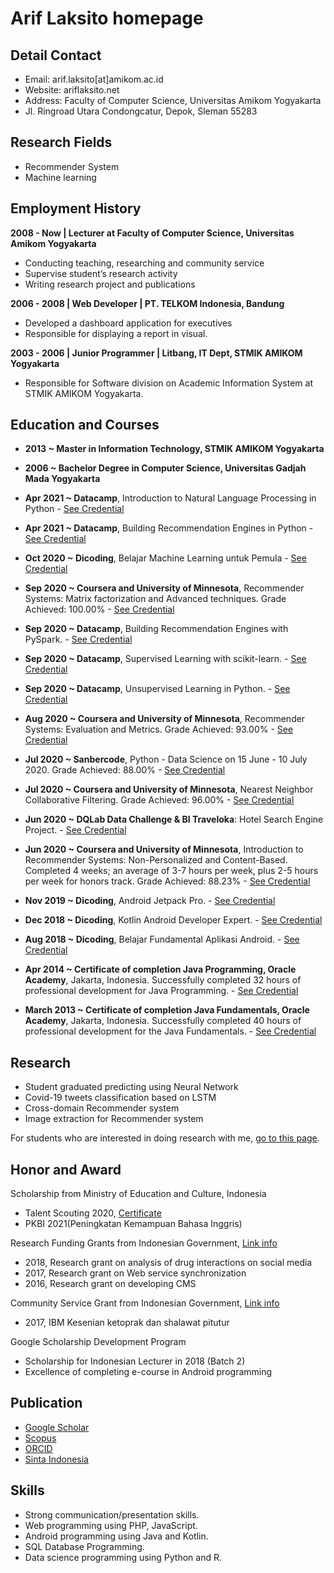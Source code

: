 # Arif Laksito homepage

## Detail Contact

- Email: arif.laksito[at]amikom.ac.id
- Website: ariflaksito.net
- Address: Faculty of Computer Science, Universitas Amikom Yogyakarta
- Jl. Ringroad Utara Condongcatur, Depok, Sleman 55283

## Research Fields
- Recommender System
- Machine learning

## Employment History
**2008 - Now | Lecturer at Faculty of Computer Science, Universitas Amikom Yogyakarta**
- Conducting teaching, researching and community service
- Supervise student’s research activity
- Writing research project and publications

**2006 - 2008 | Web Developer | PT. TELKOM Indonesia, Bandung**
- Developed a dashboard application for executives
- Responsible for displaying a report in visual.

**2003 - 2006 | Junior Programmer | Litbang, IT Dept, STMIK AMIKOM Yogyakarta**
- Responsible for Software division on Academic Information System at STMIK AMIKOM Yogyakarta.

## Education and Courses
- **2013 ~ Master in Information Technology, STMIK AMIKOM Yogyakarta**
- **2006 ~ Bachelor Degree in Computer Science, Universitas Gadjah Mada Yogyakarta**

- **Apr 2021 ~ Datacamp**, Introduction to Natural Language Processing in Python - [See Credential](https://www.datacamp.com/statement-of-accomplishment/course/923c9e6b1366e4e1de3715b7737975aa994b252b)
- **Apr 2021 ~ Datacamp**, Building Recommendation Engines in Python - [See Credential](https://www.datacamp.com/statement-of-accomplishment/course/ecaf48b52f1f9449341a6b9593637b70a540a3a2)
- **Oct 2020 ~ Dicoding**, Belajar Machine Learning untuk Pemula - [See Credential](https://www.dicoding.com/certificates/JMZVM236OZN9)
- **Sep 2020 ~ Coursera and University of Minnesota**, Recommender Systems: Matrix factorization and Advanced techniques. Grade Achieved: 100.00% - [See Credential](https://www.coursera.org/account/accomplishments/certificate/QRU9Q24EUZ3M)
- **Sep 2020 ~ Datacamp**, Building Recommendation Engines with PySpark. - [See Credential](https://www.datacamp.com/statement-of-accomplishment/course/ac0b2da3a7c1929fb911ad61ac056ff7212c4b26)
- **Sep 2020 ~ Datacamp**, Supervised Learning with scikit-learn. - [See Credential](https://www.datacamp.com/statement-of-accomplishment/course/e558b87ce3aef6fb09523c793076748155278811)
- **Sep 2020 ~ Datacamp**, Unsupervised Learning in Python. - [See Credential](https://www.datacamp.com/statement-of-accomplishment/course/7ddbb94f62e72d6e7bf8f7f9864d3de69e2a4860)
- **Aug 2020 ~ Coursera and University of Minnesota**, Recommender Systems: Evaluation and Metrics. Grade Achieved: 93.00% - [See Credential](https://www.coursera.org/account/accomplishments/certificate/MBK6LEJX2QJK)
- **Jul 2020 ~ Sanbercode**, Python - Data Science on 15 June - 10 July 2020. Grade Achieved: 88.00% - [See Credential](/assets/docs/Sanbercode_Data_Science.pdf)
- **Jul 2020 ~ Coursera and University of Minnesota**, Nearest Neighbor Collaborative Filtering. Grade Achieved: 96.00% - [See Credential](https://www.coursera.org/account/accomplishments/certificate/JUCUEQ5M2ZZH)
- **Jun 2020 ~ DQLab Data Challenge & BI Traveloka**: Hotel Search Engine Project. - [See Credential](/assets/docs/DQLab_Data_Challenge_Hotel_Rec.jpg)
- **Jun 2020 ~ Coursera and University of Minnesota**, Introduction to Recommender Systems: Non-Personalized and Content-Based. Completed 4 weeks; an average of 3-7 hours per week, plus 2-5 hours per week for honors track. Grade Achieved: 88.23% - [See Credential](https://www.coursera.org/account/accomplishments/certificate/PCC5EWSW8CDT)
- **Nov 2019 ~ Dicoding**, Android Jetpack Pro. - [See Credential](https://www.dicoding.com/certificates/4EXGY6REEXRL)
- **Dec 2018 ~ Dicoding**, Kotlin Android Developer Expert. - [See Credential](https://www.dicoding.com/certificates/1OP8DLOGVPQK)
- **Aug 2018 ~ Dicoding**, Belajar Fundamental Aplikasi Android. - [See Credential](https://www.dicoding.com/certificates/0LZ0D30ORX65)
- **Apr 2014 ~ Certificate of completion Java Programming, Oracle Academy**, Jakarta, Indonesia. Successfully completed 32 hours of professional development for Java Programming. - [See Credential](/assets/docs/Oracle_Java_Programming.jpg)
- **March 2013 ~ Certificate of completion Java Fundamentals, Oracle Academy**, Jakarta, Indonesia. Successfully completed 40 hours of professional development for the Java Fundamentals. - [See Credential](/assets/docs/Oracle_Java_Fundamental.jpg)

## Research
- Student graduated predicting using Neural Network
- Covid-19 tweets classification based on LSTM
- Cross-domain Recommender system
- Image extraction for Recommender system

For students who are interested in doing research with me, [go to this page](https://blog.ariflaksito.net/p/join-research.html).

## Honor and Award
Scholarship from Ministry of Education and Culture, Indonesia
- Talent Scouting 2020, [Certificate](/assets/docs/TS_Dikti_2020.pdf)
- PKBI 2021(Peningkatan Kemampuan Bahasa Inggris)

Research Funding Grants from Indonesian Government, [Link info](http://sinta.ristekbrin.go.id/authors/detail?id=6098026&view=research)
- 2018, Research grant on analysis of drug interactions on social media
- 2017, Research grant on Web service synchronization
- 2016, Research grant on developing CMS

Community Service Grant from Indonesian Government, [Link info](http://sinta.ristekbrin.go.id/authors/detail?id=6098026&view=services)
- 2017, IBM Kesenian ketoprak dan shalawat pitutur

Google Scholarship Development Program
- Scholarship for Indonesian Lecturer in 2018 (Batch 2)
- Excellence of completing e-course in Android programming

## Publication
- [Google Scholar](https://scholar.google.co.id/citations?user=9zhrw7YAAAAJ&hl=id)
- [Scopus](https://www.scopus.com/authid/detail.uri?authorId=57200217326)
- [ORCID](https://orcid.org/0000-0003-4679-2544)
- [Sinta Indonesia](https://sinta3.ristekbrin.go.id/authors/profile/6098026)

## Skills
- Strong communication/presentation skills.
- Web programming using PHP, JavaScript.
- Android programming using Java and Kotlin.
- SQL Database Programming.
- Data science programming using Python and R.
